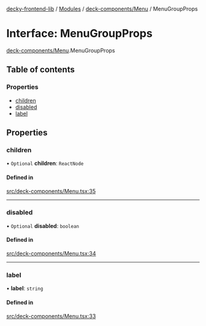 [decky-frontend-lib](../README.md) / [Modules](../modules.md) / [deck-components/Menu](../modules/deck_components_Menu.md) / MenuGroupProps

# Interface: MenuGroupProps

[deck-components/Menu](../modules/deck_components_Menu.md).MenuGroupProps

## Table of contents

### Properties

- [children](deck_components_Menu.MenuGroupProps.md#children)
- [disabled](deck_components_Menu.MenuGroupProps.md#disabled)
- [label](deck_components_Menu.MenuGroupProps.md#label)

## Properties

### children

• `Optional` **children**: `ReactNode`

#### Defined in

[src/deck-components/Menu.tsx:35](https://github.com/SteamDeckHomebrew/decky-frontend-lib/blob/e167ef5/src/deck-components/Menu.tsx#L35)

___

### disabled

• `Optional` **disabled**: `boolean`

#### Defined in

[src/deck-components/Menu.tsx:34](https://github.com/SteamDeckHomebrew/decky-frontend-lib/blob/e167ef5/src/deck-components/Menu.tsx#L34)

___

### label

• **label**: `string`

#### Defined in

[src/deck-components/Menu.tsx:33](https://github.com/SteamDeckHomebrew/decky-frontend-lib/blob/e167ef5/src/deck-components/Menu.tsx#L33)
